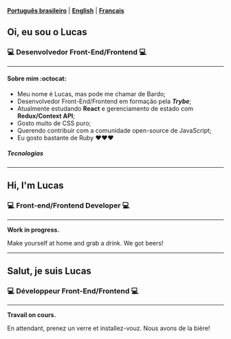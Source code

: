 [__Português brasileiro__](#pt-language) | [__English__](#en-language) | [__Français__](#fr-language)

## <a name="pt-language">Oi, eu sou o Lucas</a>
### :computer: Desenvolvedor Front-End/Frontend :computer:
***

#### Sobre mim :octocat:
- Meu nome é Lucas, mas pode me chamar de Bardo;
- Desenvolvedor Front-End/Frontend em formação pela _**Trybe**_;
- Atualmente estudando **React** e gerenciamento de estado com **Redux/Context API**;
- Gosto muito de CSS puro;
- Querendo contribuir com a comunidade open-source de JavaScript;
- Eu gosto bastante de Ruby :heart::heart::heart:

##### Tecnologias



***
## <a name="en-language">Hi, I'm Lucas</a>
### :computer: Front-end/Frontend Developer :computer:
***
**Work in progress.**

Make yourself at home and grab a drink. We got beers!



***
## <a name="fr-language">Salut, je suis Lucas</a>
### :computer: Développeur Front-End/Frontend :computer:
***
**Travail on cours.**

En attendant, prenez un verre et installez-vouz. Nous avons de la bière!
